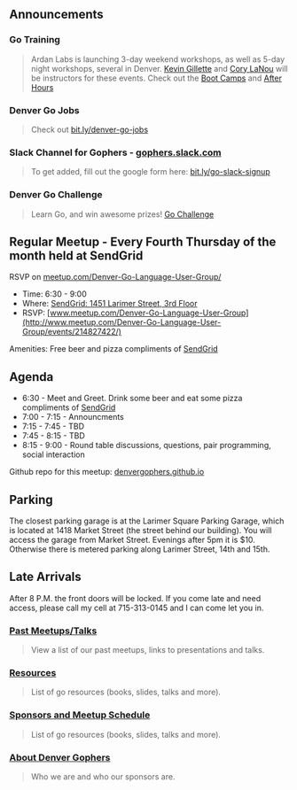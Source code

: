 Announcements
------------

### Go Training
> Ardan Labs is launching 3-day weekend workshops, as well as 5-day night workshops, several in Denver.
> [Kevin Gillette](https://github.com/extemporalgenome) and [Cory LaNou](https://twitter.com/corylanou) will be instructors for these events.
> Check out the [Boot Camps](http://www.ardanlabs.com/go-bootcamp-tour) and [After Hours](http://www.ardanlabs.com/go-after-hours)

### Denver Go Jobs
> Check out [bit.ly/denver-go-jobs](http://bit.ly/denver-go-jobs)

### Slack Channel for Gophers - [gophers.slack.com](https://gophers.slack.com)
> To get added, fill out the google form here: [bit.ly/go-slack-signup](https://bit.ly/go-slack-signup)

### Denver Go Challenge
> Learn Go, and win awesome prizes! [Go Challenge](http://golang-challenge.com/Golang-Challenge-FAQ/)

Regular Meetup - Every Fourth Thursday of the month held at SendGrid
----------
RSVP on [meetup.com/Denver-Go-Language-User-Group/](http://meetup.com/Denver-Go-Language-User-Group/)

* Time: 6:30 - 9:00
* Where: [SendGrid: 1451 Larimer Street, 3rd Floor](https://www.google.com/maps/place/1451+Larimer+St/@39.7481075,-104.9988656,17z/data=!3m1!4b1!4m2!3m1!1s0x876c78c56c8c97a9:0x5d8afe7cd097f085)
* RSVP: [www.meetup.com/Denver-Go-Language-User-Group](http://www.meetup.com/Denver-Go-Language-User-Group/events/214827422/)

Amenities: Free beer and pizza compliments of [SendGrid](http://www.sendgrid.com/)

Agenda
--------
* 6:30 - Meet and Greet. Drink some beer and eat some pizza compliments of [SendGrid](http://www.sendgrid.com/)
* 7:00 - 7:15 - Announcments
* 7:15 - 7:45 - TBD
* 7:45 - 8:15 - TBD
* 8:15 - 9:00 - Round table discussions, questions, pair programming, social interaction

Github repo for this meetup: [denvergophers.github.io](http://denvergophers.github.io)

Parking
---------
The closest parking garage is at the Larimer Square Parking Garage, which is located at 1418 Market Street (the street behind our building).
You will access the garage from Market Street.
Evenings after 5pm it is $10. Otherwise there is metered parking along Larimer Street, 14th and 15th.

Late Arrivals
-------
After 8 P.M. the front doors will be locked.  If you come late and need access, please call my cell at 715-313-0145 and I can come let you in.


### [Past Meetups/Talks](https://github.com/DenverGophers/talks/blob/master/PAST.md)
> View a list of our past meetups, links to presentations and talks.

### [Resources](https://github.com/DenverGophers/talks/blob/master/RESOURCES.md)
> List of go resources (books, slides, talks and more).

### [Sponsors and Meetup Schedule](https://github.com/DenverGophers/talks/blob/master/SPONSORS.md)
> List of go resources (books, slides, talks and more).

### [About Denver Gophers](https://github.com/DenverGophers/talks/blob/master/ABOUT.md)
> Who we are and who our sponsors are.
